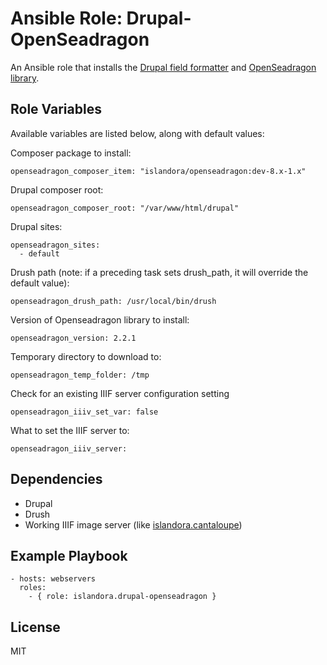 # Ansible Role: Drupal-OpenSeadragon

An Ansible role that installs the [Drupal field formatter](https://github.com/Islandora/openseadragon) and [OpenSeadragon library](https://openseadragon.github.io/).

## Role Variables

Available variables are listed below, along with default values:

Composer package to install:
```
openseadragon_composer_item: "islandora/openseadragon:dev-8.x-1.x"
```

Drupal composer root:
```
openseadragon_composer_root: "/var/www/html/drupal"
```

Drupal sites:
```
openseadragon_sites:
  - default
```

Drush path (note: if a preceding task sets drush_path, it will override the default value):
```
openseadragon_drush_path: /usr/local/bin/drush
```

Version of Openseadragon library to install:
```
openseadragon_version: 2.2.1
```

Temporary directory to download to:
```
openseadragon_temp_folder: /tmp
```

Check for an existing IIIF server configuration setting
```
openseadragon_iiiv_set_var: false
```

What to set the IIIF server to:
```
openseadragon_iiiv_server:
```

## Dependencies

* Drupal
* Drush
* Working IIIF image server (like [islandora.cantaloupe](https://github.com/Islandora-DevOps/ansible-role-cantaloupe))

## Example Playbook

    - hosts: webservers
      roles:
        - { role: islandora.drupal-openseadragon }

## License

MIT
